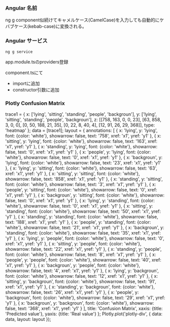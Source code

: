 ### Angular 名前
ng g component似続けてキャメルケース(CamelCase)を入力しても自動的にケバブケース(kebab-case)に変換される。

### Angular サービス

```
ng g service 

```

app.module.tsのproviders登録

component.tsにて
- importに追加
- constructor引数に追加



### Plotly Confusion Matrix

trace1 = {
  x: ['lying', 'sitting', 'standing', 'people', 'backgroun'], 
  y: ['lying', 'sitting', 'standing', 'people', 'backgroun'], 
  z: [[758, 163, 0, 0, 23], [63, 858, 3, 0, 0], [0, 50, 188, 21, 35], [0, 22, 8, 40, 4], [12, 91, 26, 29, 368]], 
  type: 'heatmap'
};
data = [trace1];
layout = {
  annotations: [
    {
      x: 'lying', 
      y: 'lying', 
      font: {color: 'white'}, 
      showarrow: false, 
      text: '758', 
      xref: 'x1', 
      yref: 'y1'
    }, 
    {
      x: 'sitting', 
      y: 'lying', 
      font: {color: 'white'}, 
      showarrow: false, 
      text: '163', 
      xref: 'x1', 
      yref: 'y1'
    }, 
    {
      x: 'standing', 
      y: 'lying', 
      font: {color: 'white'}, 
      showarrow: false, 
      text: '0', 
      xref: 'x1', 
      yref: 'y1'
    }, 
    {
      x: 'people', 
      y: 'lying', 
      font: {color: 'white'}, 
      showarrow: false, 
      text: '0', 
      xref: 'x1', 
      yref: 'y1'
    }, 
    {
      x: 'backgroun', 
      y: 'lying', 
      font: {color: 'white'}, 
      showarrow: false, 
      text: '23', 
      xref: 'x1', 
      yref: 'y1'
    }, 
    {
      x: 'lying', 
      y: 'sitting', 
      font: {color: 'white'}, 
      showarrow: false, 
      text: '63', 
      xref: 'x1', 
      yref: 'y1'
    }, 
    {
      x: 'sitting', 
      y: 'sitting', 
      font: {color: 'white'}, 
      showarrow: false, 
      text: '858', 
      xref: 'x1', 
      yref: 'y1'
    }, 
    {
      x: 'standing', 
      y: 'sitting', 
      font: {color: 'white'}, 
      showarrow: false, 
      text: '3', 
      xref: 'x1', 
      yref: 'y1'
    }, 
    {
      x: 'people', 
      y: 'sitting', 
      font: {color: 'white'}, 
      showarrow: false, 
      text: '0', 
      xref: 'x1', 
      yref: 'y1'
    }, 
    {
      x: 'backgroun', 
      y: 'sitting', 
      font: {color: 'white'}, 
      showarrow: false, 
      text: '0', 
      xref: 'x1', 
      yref: 'y1'
    }, 
    {
      x: 'lying', 
      y: 'standing', 
      font: {color: 'white'}, 
      showarrow: false, 
      text: '0', 
      xref: 'x1', 
      yref: 'y1'
    }, 
    {
      x: 'sitting', 
      y: 'standing', 
      font: {color: 'white'}, 
      showarrow: false, 
      text: '50', 
      xref: 'x1', 
      yref: 'y1'
    }, 
    {
      x: 'standing', 
      y: 'standing', 
      font: {color: 'white'}, 
      showarrow: false, 
      text: '188', 
      xref: 'x1', 
      yref: 'y1'
    }, 
    {
      x: 'people', 
      y: 'standing', 
      font: {color: 'white'}, 
      showarrow: false, 
      text: '21', 
      xref: 'x1', 
      yref: 'y1'
    }, 
    {
      x: 'backgroun', 
      y: 'standing', 
      font: {color: 'white'}, 
      showarrow: false, 
      text: '35', 
      xref: 'x1', 
      yref: 'y1'
    }, 
    {
      x: 'lying', 
      y: 'people', 
      font: {color: 'white'}, 
      showarrow: false, 
      text: '0', 
      xref: 'x1', 
      yref: 'y1'
    }, 
    {
      x: 'sitting', 
      y: 'people', 
      font: {color: 'white'}, 
      showarrow: false, 
      text: '22', 
      xref: 'x1', 
      yref: 'y1'
    }, 
    {
      x: 'standing', 
      y: 'people', 
      font: {color: 'white'}, 
      showarrow: false, 
      text: '8', 
      xref: 'x1', 
      yref: 'y1'
    }, 
    {
      x: 'people', 
      y: 'people', 
      font: {color: 'white'}, 
      showarrow: false, 
      text: '40', 
      xref: 'x1', 
      yref: 'y1'
    }, 
    {
      x: 'backgroun', 
      y: 'people', 
      font: {color: 'white'}, 
      showarrow: false, 
      text: '4', 
      xref: 'x1', 
      yref: 'y1'
    }, 
    {
      x: 'lying', 
      y: 'backgroun', 
      font: {color: 'white'}, 
      showarrow: false, 
      text: '12', 
      xref: 'x1', 
      yref: 'y1'
    }, 
    {
      x: 'sitting', 
      y: 'backgroun', 
      font: {color: 'white'}, 
      showarrow: false, 
      text: '91', 
      xref: 'x1', 
      yref: 'y1'
    }, 
    {
      x: 'standing', 
      y: 'backgroun', 
      font: {color: 'white'}, 
      showarrow: false, 
      text: '26', 
      xref: 'x1', 
      yref: 'y1'
    }, 
    {
      x: 'people', 
      y: 'backgroun', 
      font: {color: 'white'}, 
      showarrow: false, 
      text: '29', 
      xref: 'x1', 
      yref: 'y1'
    }, 
    {
      x: 'backgroun', 
      y: 'backgroun', 
      font: {color: 'white'}, 
      showarrow: false, 
      text: '368', 
      xref: 'x1', 
      yref: 'y1'
    }
  ], 
  title: 'Confusion Matrix', 
  xaxis: {title: 'Predicted value'}, 
  yaxis: {title: 'Real value'}
};
Plotly.plot('plotly-div', {
  data: data,
  layout: layout
});